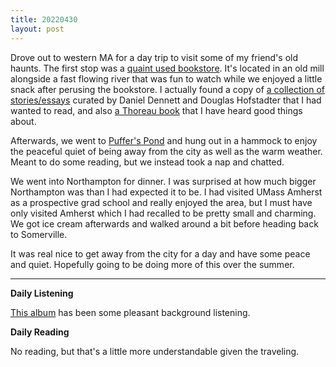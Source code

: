 ```yaml
---
title: 20220430
layout: post
---
```


Drove out to western MA for a day trip to visit some of my friend's old haunts. The first stop was a [quaint used bookstore](https://goo.gl/maps/d9vNV771hAH5Urd58). It's located in an old mill alongside a fast flowing river that was fun to watch while we enjoyed a little snack after perusing the bookstore. I actually found a copy of [a collection of stories/essays](https://www.goodreads.com/book/show/2081.The_Mind_s_I) curated by Daniel Dennett and Douglas Hofstadter that I had wanted to read, and also [a Thoreau book](https://www.goodreads.com/book/show/27207977-the-maine-woods) that I have heard good things about. 

Afterwards, we went to [Puffer's Pond](https://goo.gl/maps/BiMKCXs4YcsTLVhc9) and hung out in a hammock to enjoy the peaceful quiet of being away from the city as well as the warm weather. Meant to do some reading, but we instead took a nap and chatted. 

We went into Northampton for dinner. I was surprised at how much bigger Northampton was than I had expected it to be. I had visited UMass Amherst as a prospective grad school and really enjoyed the area, but I must have only visited Amherst which I had recalled to be pretty small and charming. We got ice cream afterwards and walked around a bit before heading back to Somerville. 

It was real nice to get away from the city for a day and have some peace and quiet. Hopefully going to be doing more of this over the summer.

---

**Daily Listening**

[This album](https://open.spotify.com/album/6IIeUGxCqrugMgzKxjivaF?si=nyxUqN9cTcag1jhYOa6Siw) has been some pleasant background listening.

**Daily Reading**

No reading, but that's a little more understandable given the traveling. 